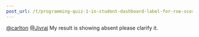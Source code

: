 ```yaml
---
post_url: /t/programming-quiz-1-in-student-dashboard-label-for-roe-scores-showing-absent-or-incorrect/169369/19
---
```

[@carlton](/u/carlton) [@Jivraj](/u/jivraj) My result is showing absent please clarify it.